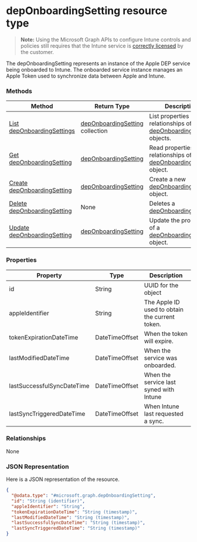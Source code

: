 ﻿# depOnboardingSetting resource type

> **Note:** Using the Microsoft Graph APIs to configure Intune controls and policies still requires that the Intune service is [correctly licensed](https://go.microsoft.com/fwlink/?linkid=839381) by the customer.

The depOnboardingSetting represents an instance of the Apple DEP service being onboarded to Intune. The onboarded service instance manages an Apple Token used to synchronize data between Apple and Intune.
### Methods
|Method|Return Type|Description|
|---|---|---|
|[List depOnboardingSettings](../api/intune_onboarding_deponboardingsetting_list.md)|[depOnboardingSetting](../resources/intune_onboarding_deponboardingsetting.md) collection|List properties and relationships of the [depOnboardingSetting](../resources/intune_onboarding_deponboardingsetting.md) objects.|
|[Get depOnboardingSetting](../api/intune_onboarding_deponboardingsetting_get.md)|[depOnboardingSetting](../resources/intune_onboarding_deponboardingsetting.md)|Read properties and relationships of the [depOnboardingSetting](../resources/intune_onboarding_deponboardingsetting.md) object.|
|[Create depOnboardingSetting](../api/intune_onboarding_deponboardingsetting_create.md)|[depOnboardingSetting](../resources/intune_onboarding_deponboardingsetting.md)|Create a new [depOnboardingSetting](../resources/intune_onboarding_deponboardingsetting.md) object.|
|[Delete depOnboardingSetting](../api/intune_onboarding_deponboardingsetting_delete.md)|None|Deletes a [depOnboardingSetting](../resources/intune_onboarding_deponboardingsetting.md).|
|[Update depOnboardingSetting](../api/intune_onboarding_deponboardingsetting_update.md)|[depOnboardingSetting](../resources/intune_onboarding_deponboardingsetting.md)|Update the properties of a [depOnboardingSetting](../resources/intune_onboarding_deponboardingsetting.md) object.|

### Properties
|Property|Type|Description|
|---|---|---|
|id|String|UUID for the object|
|appleIdentifier|String|The Apple ID used to obtain the current token.|
|tokenExpirationDateTime|DateTimeOffset|When the token will expire.|
|lastModifiedDateTime|DateTimeOffset|When the service was onboarded.|
|lastSuccessfulSyncDateTime|DateTimeOffset|When the service last syned with Intune|
|lastSyncTriggeredDateTime|DateTimeOffset|When Intune last requested a sync.|

### Relationships
None
### JSON Representation
Here is a JSON representation of the resource.
<!-- {
  "blockType": "resource",
  "keyProperty": "id",
  "@odata.type": "microsoft.graph.depOnboardingSetting"
}
-->
```json
{
  "@odata.type": "#microsoft.graph.depOnboardingSetting",
  "id": "String (identifier)",
  "appleIdentifier": "String",
  "tokenExpirationDateTime": "String (timestamp)",
  "lastModifiedDateTime": "String (timestamp)",
  "lastSuccessfulSyncDateTime": "String (timestamp)",
  "lastSyncTriggeredDateTime": "String (timestamp)"
}
```



